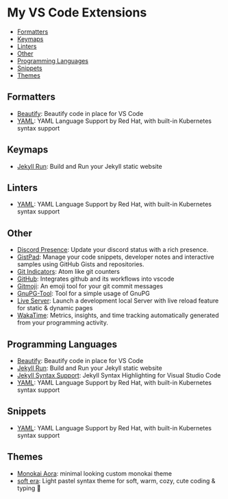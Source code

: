 # My VS Code Extensions

-   [Formatters](#formatters)
-   [Keymaps](#keymaps)
-   [Linters](#linters)
-   [Other](#other)
-   [Programming Languages](#programming-languages)
-   [Snippets](#snippets)
-   [Themes](#themes)

## Formatters

-   [Beautify](https://marketplace.visualstudio.com/items?itemName=HookyQR.beautify): Beautify code in place for VS Code
-   [YAML](https://marketplace.visualstudio.com/items?itemName=redhat.vscode-yaml): YAML Language Support by Red Hat, with built-in Kubernetes syntax support


## Keymaps

-   [Jekyll Run](https://marketplace.visualstudio.com/items?itemName=Dedsec727.jekyll-run): Build and Run your Jekyll static website


## Linters

-   [YAML](https://marketplace.visualstudio.com/items?itemName=redhat.vscode-yaml): YAML Language Support by Red Hat, with built-in Kubernetes syntax support


## Other

-   [Discord Presence](https://marketplace.visualstudio.com/items?itemName=icrawl.discord-vscode): Update your discord status with a rich presence.
-   [GistPad](https://marketplace.visualstudio.com/items?itemName=vsls-contrib.gistfs): Manage your code snippets, developer notes and interactive samples using GitHub Gists and repositories.
-   [Git Indicators](https://marketplace.visualstudio.com/items?itemName=lamartire.git-indicators): Atom like git counters
-   [GitHub](https://marketplace.visualstudio.com/items?itemName=KnisterPeter.vscode-github): Integrates github and its workflows into vscode
-   [Gitmoji](https://marketplace.visualstudio.com/items?itemName=Vtrois.gitmoji-vscode): An emoji tool for your git commit messages
-   [GnuPG-Tool](https://marketplace.visualstudio.com/items?itemName=JHeilingbrunner.vscode-gnupg-tool): Tool for a simple usage of GnuPG
-   [Live Server](https://marketplace.visualstudio.com/items?itemName=ritwickdey.LiveServer): Launch a development local Server with live reload feature for static & dynamic pages
-   [WakaTime](https://marketplace.visualstudio.com/items?itemName=WakaTime.vscode-wakatime): Metrics, insights, and time tracking automatically generated from your programming activity.


## Programming Languages

-   [Beautify](https://marketplace.visualstudio.com/items?itemName=HookyQR.beautify): Beautify code in place for VS Code
-   [Jekyll Run](https://marketplace.visualstudio.com/items?itemName=Dedsec727.jekyll-run): Build and Run your Jekyll static website
-   [Jekyll Syntax Support](https://marketplace.visualstudio.com/items?itemName=ginfuru.ginfuru-vscode-jekyll-syntax): Jekyll Syntax Highlighting for Visual Studio Code
-   [YAML](https://marketplace.visualstudio.com/items?itemName=redhat.vscode-yaml): YAML Language Support by Red Hat, with built-in Kubernetes syntax support


## Snippets

-   [YAML](https://marketplace.visualstudio.com/items?itemName=redhat.vscode-yaml): YAML Language Support by Red Hat, with built-in Kubernetes syntax support


## Themes

-   [Monokai Aora](https://marketplace.visualstudio.com/items?itemName=tuguldurio.monokai-aora): minimal looking custom monokai theme
-   [soft era](https://marketplace.visualstudio.com/items?itemName=soft-aesthetic.soft-era-theme): Light pastel syntax theme for soft, warm, cozy, cute coding & typing 🌱